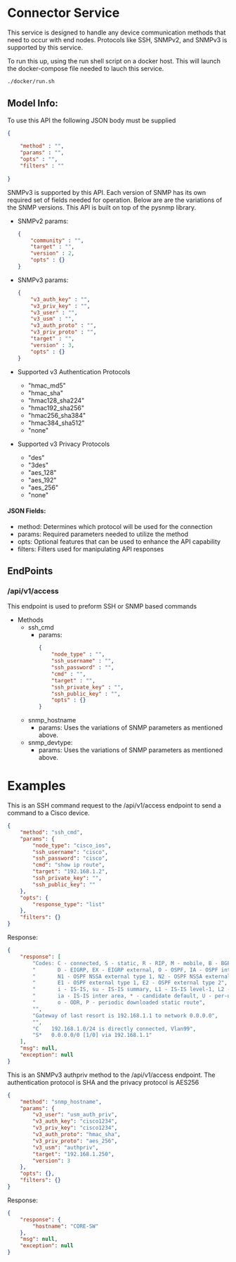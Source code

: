 # Connector Service 
This service is designed to handle any device communication methods that need to occur with end nodes. Protocols like 
SSH, SNMPv2, and SNMPv3 is supported by this service.

To run this up, using the run shell script on a docker host. This will launch the docker-compose file needed to lauch 
this service.
```bash
./docker/run.sh
```

## Model Info:
To use this API the following JSON body must be supplied 
```json
{
 
    "method" : "",
    "params" : "",
    "opts" : "",
    "filters" : ""
  
}
```

SNMPv3 is supported by this API. Each version of SNMP has its own required set of fields needed for operation. Below are
are the variations of the SNMP versions. This API is built on top of the pysnmp library. 

  
- SNMPv2 params:
    ```json
    {
        "community" : "",
        "target" : "",
        "version" : 2,
        "opts" : {}  
    }        
    ```

- SNMPv3 params:
    ```json
    {
        "v3_auth_key" : "",
        "v3_priv_key" : "",
        "v3_user" : "",
        "v3_usm" : "",
        "v3_auth_proto" : "",
        "v3_priv_proto" : "",
        "target" : "",
        "version" : 3,
        "opts" : {}  
    }        
    ```
    
- Supported v3 Authentication Protocols
     - "hmac_md5"
     - "hmac_sha"
     -  "hmac128_sha224"
     -  "hmac192_sha256"
     -  "hmac256_sha384"
     -  "hmac384_sha512"
     -  "none"
     
- Supported v3 Privacy Protocols
    - "des"
    - "3des"
    - "aes_128"
    - "aes_192"
    - "aes_256"
    - "none"

#### JSON Fields:
 - method: Determines which protocol will be used for the connection 
 - params: Required parameters needed to utilize the method 
 - opts: Optional features that can be used to enhance the API capability 
 - filters: Filters used for manipulating API responses
 
 ## EndPoints 
 
 ### /api/v1/access
 This endpoint is used to preform SSH or SNMP based commands
 - Methods
    - ssh_cmd 
        - params: 
            ```json
            {
                "node_type" : "",
                "ssh_username" : "",
                "ssh_password" : "",
                "cmd" : "",
                "target" : "",
                "ssh_private_key" : "",
                "ssh_public_key" : "",
                "opts" : {}
            }
            ```
    - snmp_hostname
        - params: Uses the variations of SNMP parameters as mentioned above.
    - snmp_devtype:
        - params: Uses the variations of SNMP parameters as mentioned above. 
    
# Examples
This is an SSH command request to the /api/v1/access endpoint to send a command to a  Cisco device.
```json
{
    "method": "ssh_cmd",
    "params": {
        "node_type": "cisco_ios",
        "ssh_username": "cisco",
        "ssh_password": "cisco",
        "cmd": "show ip route",
        "target": "192.168.1.2",
        "ssh_private_key": "",
        "ssh_public_key": ""
    },
    "opts": {
        "response_type": "list"
    },
    "filters": {}
}
```

Response:
```json
{
    "response": [
        "Codes: C - connected, S - static, R - RIP, M - mobile, B - BGP",
        "       D - EIGRP, EX - EIGRP external, O - OSPF, IA - OSPF inter area ",
        "       N1 - OSPF NSSA external type 1, N2 - OSPF NSSA external type 2",
        "       E1 - OSPF external type 1, E2 - OSPF external type 2",
        "       i - IS-IS, su - IS-IS summary, L1 - IS-IS level-1, L2 - IS-IS level-2",
        "       ia - IS-IS inter area, * - candidate default, U - per-user static route",
        "       o - ODR, P - periodic downloaded static route",
        "",
        "Gateway of last resort is 192.168.1.1 to network 0.0.0.0",
        "",
        "C    192.168.1.0/24 is directly connected, Vlan99",
        "S*   0.0.0.0/0 [1/0] via 192.168.1.1"
    ],
    "msg": null,
    "exception": null
}

```


This is an SNMPv3 authpriv  method to the /api/v1/access endpoint. The authentication protocol is SHA and the privacy
protocol is AES256
```json
{
    "method": "snmp_hostname",
    "params": {
        "v3_user": "usm_auth_priv",
        "v3_auth_key": "cisco1234",
        "v3_priv_key": "cisco1234",
        "v3_auth_proto": "hmac_sha",
        "v3_priv_proto": "aes_256",
        "v3_usm": "authpriv",
        "target": "192.168.1.250",
        "version": 3
    },
    "opts": {},
    "filters": {}
}
```

Response:
```json
{
    "response": {
        "hostname": "CORE-SW"
    },
    "msg": null,
    "exception": null
}
```